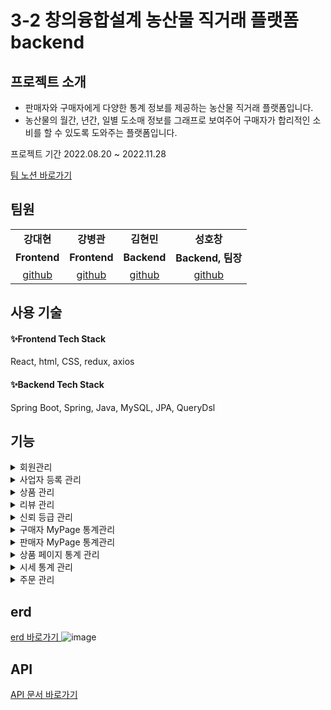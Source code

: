 # 3-2 창의융합설계 농산물 직거래 플랫폼 backend

## 프로젝트 소개
- 판매자와 구매자에게 다양한 통계 정보를 제공하는 농산물 직거래 플랫폼입니다.
- 농산물의 월간, 년간, 일별 도소매 정보를 그래프로 보여주어 구매자가 합리적인 소비를 할 수 있도록 도와주는 플랫폼입니다. 

프로젝트 기간
2022.08.20 ~ 2022.11.28

[ 팀 노션 바로가기 ](https://attractive-fascinator-2d6.notion.site/6d1d38c2eff54186b27d36376957e585)

## 팀원
<table>

  <tr>
    <td align="center" vertical-align='middle'><strong>강대현</strong></td>
    <td align="center" vertical-align='middle'><strong>강병관</strong></td>
    <td align="center" vertical-align='middle'><strong>김현민</strong></td>
    <td align="center" vertical-align='middle'><strong>성호창</strong></td>
  </tr>
  <tr>
    <td align="center"><b>Frontend</b></td>
    <td align="center"><b>Frontend</b></td>
    <td align="center"><b>Backend</b></td>
    <td align="center"><b>Backend, 팀장 </b></td>
  </tr>
    <tr>
      <td align="center"><a href="https://github.com/Mythenmatz1128" target='_blank'>github</a></td>
      <td align="center"><a href="https://github.com/BKKang1" target='_blank'>github</a></td>
      <td align="center"><a href="https://github.com/gusals00" target='_blank'>github</a></td>
      <td align="center"><a href="https://github.com/HoChangSUNG" target='_blank'>github</a></td>
  </tr>
</table>

## 사용 기술
#### ✨Frontend Tech Stack
<div align='left'>
  React, html, CSS, redux, axios 

</div>

#### ✨Backend Tech Stack
<div align='left'>
  Spring Boot, Spring, Java, MySQL, JPA, QueryDsl


</div>


## 기능
<details>
<summary>회원관리</summary>
<div markdown="1">

- 로그인  
- 로그아웃  
- 회원가입  
- 회원정보 수정  
- 회원탈퇴  
- 회원정보 조회  
</div>
</details>

<details>
<summary>사업자 등록 관리</summary>
<div markdown="1">

- 사업자 등록  
- 사업자 신청 조회  
- 사업자 등록 승인  
- 사업자 등록 거부  
</div>
</details>

<details>
<summary>상품 관리</summary>
<div markdown="1">

- 상품 등록  
- 상품 조회  
- 상품 삭제  
- 장바구니 등록  
- 장바구니 조회  
- 장바구니 삭제  
</div>
</details>

<details>
<summary>리뷰 관리</summary>
<div markdown="1">

- 리뷰 생성  
- 리뷰 조회   
- 리뷰 수정  
- 리뷰 삭제   
</div>
</details>

<details>
<summary>신뢰 등급 관리</summary>
<div markdown="1">

- 신뢰 등급 조회    
</div>
</details>

<details>
<summary>구매자 MyPage 통계관리</summary>
<div markdown="1">

- 기간별 결제 내역 조회  
- 기간별 결제 금액 그래프    
</div>
</details>

<details>
<summary>판매자 MyPage 통계관리</summary>
<div markdown="1">

- 기간별 판매 내역 조회   
- 기간별 판매액 비교 그래프  
- 기간별 판매횟수 비교 그래프  
- 기간별 해당 판매자 판매액 백분위 그래프  
- 기간별 신뢰점수 그래프  
- 해당 판매자 기간별 신뢰점수 백분위 그래프  
</div>
</details>

<details>
<summary>상품 페이지 통계 관리</summary>
<div markdown="1">

- 상품 가격과 평균 비교   
- 상품 가격과 도소매가 비교  
- 카테고리 별 판매 비율 그래프  
</div>
</details>

<details>
<summary>시세 통계 관리</summary>
<div markdown="1">

- 기간 별 전 품목 시세 그래프   
</div>
</details>

<details>
<summary>주문 관리</summary>
<div markdown="1">

- 상품 주문  
- 주문 취소
</div>
</details>

## erd
[ erd 바로가기 ](https://www.notion.so/ERD-cded40cf05b34231bca524e3e36f76e8)
![image](https://user-images.githubusercontent.com/76422685/222908160-04ffeef7-cf61-4d43-af4a-5ca987747acf.png)


## API
[ API 문서 바로가기 ](https://www.notion.so/74022ea105714214a44d8e2703bb4717?v=dfe1e0114903416caa1154b8653a4d19)
